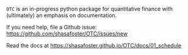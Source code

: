 `OTC` is an in-progress python package for quantitative finance with (ultimately) an emphasis on documentation. 

If you need help, file a Github issue: https://github.com/shasafoster/OTC/issues/new

Read the docs at https://shasafoster.github.io/OTC/docs/01_schedule

